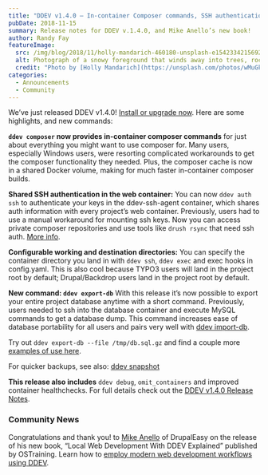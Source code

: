 ```yaml
---
title: "DDEV v1.4.0 – In-container Composer commands, SSH authentication, database export"
pubDate: 2018-11-15
summary: Release notes for DDEV v.1.4.0, and Mike Anello’s new book!
author: Randy Fay
featureImage:
  src: /img/blog/2018/11/holly-mandarich-460180-unsplash-e1542334215692.jpg
  alt: Photograph of a snowy foreground that winds away into trees, rock, and a mountainous horizon on a clear day
  credit: "Photo by [Holly Mandarich](https://unsplash.com/photos/wMuGk6dABR4?utm%5Fsource=unsplash&utm%5Fmedium=referral&utm%5Fcontent=creditCopyText) on [Unsplash](https://unsplash.com/?utm%5Fsource=unsplash&utm%5Fmedium=referral&utm%5Fcontent=creditCopyText)."
categories:
  - Announcements
  - Community
---
```


We’ve just released DDEV v1.4.0! [Install or upgrade now](https://github.com/drud/ddev/releases/tag/v1.4.0). Here are some highlights, and new commands:

**`ddev composer` now provides in-container composer commands** for just about everything you might want to use composer for. Many users, especially Windows users, were resorting complicated workarounds to get the composer functionality they needed. Plus, the composer cache is now in a shared Docker volume, making for much faster in-container composer builds.

**Shared SSH authentication in the web container:** You can now `ddev auth ssh` to authenticate your keys in the ddev-ssh-agent container, which shares auth information with every project’s web container. Previously, users had to use a manual workaround for mounting ssh keys. Now you can access private composer repositories and use tools like `drush rsync` that need ssh auth. [More info](https://ddev.readthedocs.io/en/latest/users/cli-usage/#ssh-into-containers).

**Configurable working and destination directories:** You can specify the container directory you land in with `ddev ssh`, `ddev exec` and exec hooks in config.yaml. This is also cool because TYPO3 users will land in the project root by default; Drupal/Backdrop users land in the project root by default.

**New command: `ddev export-db`** With this release it’s now possible to export your entire project database anytime with a short command. Previously, users needed to ssh into the database container and execute MySQL commands to get a database dump. This command increases ease of database portability for all users and pairs very well with [ddev import-db](https://ddev.readthedocs.io/en/latest/users/cli-usage/#importing-a-database).

Try out `ddev export-db --file /tmp/db.sql.gz` and find a couple more [examples of use here](https://ddev.readthedocs.io/en/latest/users/cli-usage/#exporting-a-database).

For quicker backups, see also: [ddev snapshot](https://ddev.readthedocs.io/en/latest/users/cli-usage/#snapshotting-and-restoring-a-database)

**This release also includes** `ddev debug`, `omit_containers` and improved container healthchecks. For full details check out the [DDEV v1.4.0 Release Notes](https://github.com/drud/ddev/releases/tag/v1.4.0).

### Community News

Congratulations and thank you! to [Mike Anello](https://twitter.com/ultimike) of DrupalEasy on the release of his new book, “Local Web Development With DDEV Explained” published by OSTraining. Learn how to [employ modern web development workflows using DDEV](https://www.ostraining.com/blog/news/local/).
